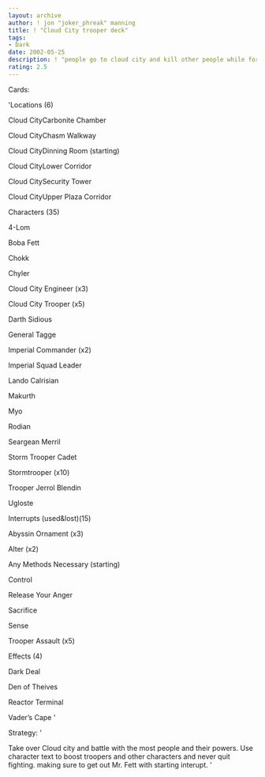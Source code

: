 ```yaml
---
layout: archive
author: ! jon "joker_phreak" manning
title: ! "Cloud City trooper deck"
tags:
- Dark
date: 2002-05-25
description: ! "people go to cloud city and kill other people while forcedraining and troopering against others"
rating: 2.5
---
```

Cards: 

'Locations (6)


Cloud CityCarbonite Chamber

Cloud CityChasm Walkway

Cloud CityDinning Room (starting)

Cloud CityLower Corridor

Cloud CitySecurity Tower

Cloud CityUpper Plaza Corridor


Characters (35)


4-Lom

Boba Fett

Chokk

Chyler

Cloud City Engineer (x3)

Cloud City Trooper (x5)

Darth Sidious

General Tagge

Imperial Commander (x2)

Imperial Squad Leader

Lando Calrisian

Makurth

Myo

Rodian

Seargean Merril

Storm Trooper Cadet

Stormtrooper (x10)

Trooper Jerrol Blendin

Ugloste


Interrupts (used&lost)(15)


Abyssin Ornament (x3)

Alter (x2)

Any Methods Necessary (starting)

Control

Release Your Anger

Sacrifice

Sense

Trooper Assault (x5)


Effects (4)


Dark Deal

Den of Theives

Reactor Terminal

Vader’s Cape '

Strategy: '

Take over Cloud city and battle with the most people and their powers. Use character text to boost troopers and other characters and never quit fighting. making sure to get out Mr. Fett with starting interupt. '